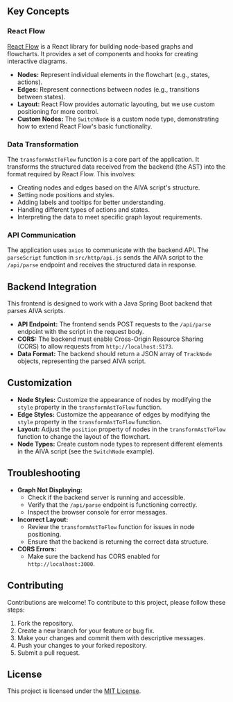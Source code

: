 
## Key Concepts

### React Flow

[React Flow](https://reactflow.dev/) is a React library for building node-based graphs and flowcharts. It provides a set of components and hooks for creating interactive diagrams.

-   **Nodes:** Represent individual elements in the flowchart (e.g., states, actions).
-   **Edges:** Represent connections between nodes (e.g., transitions between states).
-   **Layout:** React Flow provides automatic layouting, but we use custom positioning for more control.
-   **Custom Nodes:**  The `SwitchNode` is a custom node type, demonstrating how to extend React Flow's basic functionality.

### Data Transformation

The `transformAstToFlow` function is a core part of the application. It transforms the structured data received from the backend (the AST) into the format required by React Flow. This involves:

-   Creating nodes and edges based on the AIVA script's structure.
-   Setting node positions and styles.
-   Adding labels and tooltips for better understanding.
-   Handling different types of actions and states.
-   Interpreting the data to meet specific graph layout requirements.

### API Communication

The application uses `axios` to communicate with the backend API. The `parseScript` function in `src/http/api.js` sends the AIVA script to the `/api/parse` endpoint and receives the structured data in response.

## Backend Integration

This frontend is designed to work with a Java Spring Boot backend that parses AIVA scripts.

-   **API Endpoint:** The frontend sends POST requests to the `/api/parse` endpoint with the script in the request body.
-   **CORS:** The backend must enable Cross-Origin Resource Sharing (CORS) to allow requests from `http://localhost:5173`.
-   **Data Format:** The backend should return a JSON array of `TrackNode` objects, representing the parsed AIVA script.

## Customization

-   **Node Styles:** Customize the appearance of nodes by modifying the `style` property in the `transformAstToFlow` function.
-   **Edge Styles:** Customize the appearance of edges by modifying the `style` property in the `transformAstToFlow` function.
-   **Layout:** Adjust the `position` property of nodes in the `transformAstToFlow` function to change the layout of the flowchart.
-   **Node Types:** Create custom node types to represent different elements in the AIVA script (see the `SwitchNode` example).

## Troubleshooting

-   **Graph Not Displaying:**
    -   Check if the backend server is running and accessible.
    -   Verify that the `/api/parse` endpoint is functioning correctly.
    -   Inspect the browser console for error messages.
-   **Incorrect Layout:**
    -   Review the `transformAstToFlow` function for issues in node positioning.
    -   Ensure that the backend is returning the correct data structure.
-   **CORS Errors:**
    -   Make sure the backend has CORS enabled for `http://localhost:3000`.

## Contributing

Contributions are welcome! To contribute to this project, please follow these steps:

1.  Fork the repository.
2.  Create a new branch for your feature or bug fix.
3.  Make your changes and commit them with descriptive messages.
4.  Push your changes to your forked repository.
5.  Submit a pull request.

## License

This project is licensed under the [MIT License](LICENSE).
